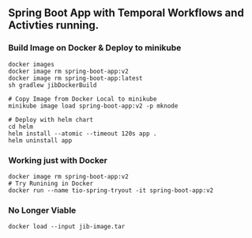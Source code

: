 ## Spring Boot App with Temporal Workflows and Activties running. 

### Build Image on Docker & Deploy to minikube
```shell
docker images
docker image rm spring-boot-app:v2
docker image rm spring-boot-app:latest
sh gradlew jibDockerBuild

# Copy Image from Docker Local to minikube 
minikube image load spring-boot-app:v2 -p mknode

# Deploy with helm chart
cd helm
helm install --atomic --timeout 120s app .
helm uninstall app
```

### Working just with Docker
```shell
docker image rm spring-boot-app:v2
# Try Runining in Docker
docker run --name tio-spring-tryout -it spring-boot-app:v2
```


### No Longer Viable
```shell
docker load --input jib-image.tar
```
